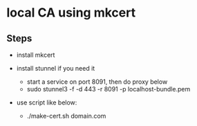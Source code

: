 # local CA using mkcert

## Steps

- install mkcert
- install stunnel if you need it
    - start a service on port 8091, then do proxy below
    - sudo stunnel3 -f -d 443 -r 8091 -p localhost-bundle.pem

- use script like below:
    - ./make-cert.sh domain.com